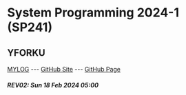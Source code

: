 ---
---
# System Programming 2024-1 (SP241)

## YFORKU

[MYLOG](TXT/mylog.txt) --- [GitHub Site](https://github.com/yforku/sp241/) --- [GitHub Page](https://yforku.github.io/sp241/) 


##### REV02: Sun 18 Feb 2024 05:00

